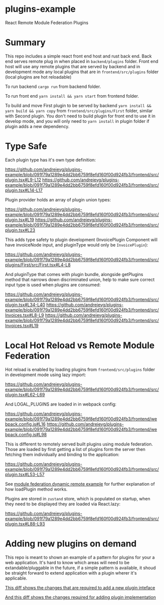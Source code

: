 # plugins-example
React Remote Module Federation Plugins

# Summary

This repo includes a simple react front end host and rust back end. Back end serves remote plug in when placed in `backend/plugins` folder. 
Front end host will use any remote plugins that are served by backend and in development mode any local plugins that are in `frontend/src/plugins` folder (local plugins are hot reloadable)

To run backend `cargo run` from backend folder.

To run front end `yarn install && yarn start` from frontend folder.

To build and move First plugin to be served by backend `yarn install && yarn build && yarn copy` from `frontend/src/plugins/First` folder, similar with Second plugin. 
You don't need to build plugin for front end to use it in develop mode, and you will only need to `yarn install` in plugin folder if plugin adds a new dependency.

# Type Safe

Each plugin type has it's own type definition:

https://github.com/andreievg/plugins-example/blob/091f79a1289e4dd2bb6759f8efd160f00d924fb3/frontend/src/plugin.tsx#L9-L12
https://github.com/andreievg/plugins-example/blob/091f79a1289e4dd2bb6759f8efd160f00d924fb3/frontend/src/plugin.tsx#L14-L17

Plugin provider holds an array of plugin union types:

https://github.com/andreievg/plugins-example/blob/091f79a1289e4dd2bb6759f8efd160f00d924fb3/frontend/src/plugin.tsx#L19
https://github.com/andreievg/plugins-example/blob/091f79a1289e4dd2bb6759f8efd160f00d924fb3/frontend/src/plugin.tsx#L23

This adds type safety to plugin development (InvoicePlugin Component will have invoiceNode input, and pluginType would only be `InvoicePlugin`):

https://github.com/andreievg/plugins-example/blob/091f79a1289e4dd2bb6759f8efd160f00d924fb3/frontend/src/plugins/First/src/First.tsx#L4-L8

And pluginType that comes with plugin bundle, alongside getPlugins method that narrows down discriminated union, help to make sure correct input type is used when plugins are consumed:

https://github.com/andreievg/plugins-example/blob/091f79a1289e4dd2bb6759f8efd160f00d924fb3/frontend/src/plugin.tsx#L34-L40
https://github.com/andreievg/plugins-example/blob/091f79a1289e4dd2bb6759f8efd160f00d924fb3/frontend/src/Invoices.tsx#L8-L9
https://github.com/andreievg/plugins-example/blob/091f79a1289e4dd2bb6759f8efd160f00d924fb3/frontend/src/Invoices.tsx#L19

# Local Hot Reload vs Remote Module Federation

Hot reload is enabled by loading plugins from `frontend/src/plugins` folder in development mode using lazy import:

https://github.com/andreievg/plugins-example/blob/091f79a1289e4dd2bb6759f8efd160f00d924fb3/frontend/src/plugin.tsx#L62-L69

And LOGAL_PLUGINS are loaded in in webpack config:

https://github.com/andreievg/plugins-example/blob/091f79a1289e4dd2bb6759f8efd160f00d924fb3/frontend/webpack.config.js#L16
https://github.com/andreievg/plugins-example/blob/091f79a1289e4dd2bb6759f8efd160f00d924fb3/frontend/webpack.config.js#L98

This is different to remotely served built plugins using module federation. 
Those are loaded by first getting a list of plugins form the server then fetching them individually and binding to the application:

https://github.com/andreievg/plugins-example/blob/091f79a1289e4dd2bb6759f8efd160f00d924fb3/frontend/src/plugin.tsx#L53-L57

See [module federation dynamic remote example](https://github.com/module-federation/module-federation-examples/blob/5bfee6d5fdfb976e11b1f173e88875ac819467d7/advanced-api/dynamic-remotes/app1/src/App.js) for further explanation of how loadPlugin method works.

Plugins are stored in `zustand` store, which is populated on startup, when they need to be displayed they are loaded via React.lazy:

https://github.com/andreievg/plugins-example/blob/091f79a1289e4dd2bb6759f8efd160f00d924fb3/frontend/src/plugin.tsx#L88-L93

# Adding new plugins on demand

This repo is meant to shown an example of a pattern for plugins for your a web application. 
It's hard to know which areas will need to be extandable/pluggable in the future, if a simple pattern is available, it shoud be straight forward to extend application with a plugin wherer it's applicable.

[This diff shows the changes that are required to add a new plugin inteface](https://github.com/andreievg/plugins-example/compare/e50687be80a20a81e6012bd86554d9384d4e8bce..091f79a1289e4dd2bb6759f8efd160f00d924fb3)

[And this diff shows the changes required for adding plugin implementation](https://github.com/andreievg/plugins-example/compare/d009b355d5d4cfed18a858b393967a310fec8b47..e50687be80a20a81e6012bd86554d9384d4e8bce) 


